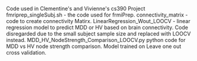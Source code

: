 Code used in Clementine's and Vivienne's cs390 Project 
fmriprep_singleSubj.sh - the code used for frmiPrep. 
connectivity_matrix - code to create connectivity Matirx. 
LinearRegression_Wout_LOOCV - linear regression model to predict MDD or HV based on brain connectivity. Code disregarded due to the small subject sample size and replaced with LOOCV instead. 
MDD_HV_NodeStrength_Comparison_LOOCV.py python code for MDD vs HV node strength comparison. Model trained on Leave one out cross validation. 
